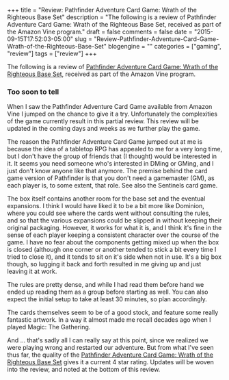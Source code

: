 +++
title = "Review: Pathfinder Adventure Card Game: Wrath of the Righteous Base Set"
description = "The following is a review of Pathfinder Adventure Card Game: Wrath of the Righteous Base Set, received as part of the Amazon Vine program."
draft = false
comments = false
date = "2015-09-15T17:52:03-05:00"
slug = "Review-Pathfinder-Adventure-Card-Game-Wrath-of-the-Righteous-Base-Set"
blogengine = ""
categories = ["gaming", "review"]
tags = ["review"]
+++

<p>The following is a review of <a href="http://amzn.to/1FLqFDn" rel="external">Pathfinder Adventure Card Game: Wrath of the Righteous Base Set</a>, received as part of the Amazon Vine program.</p>

<h3>Too soon to tell</h3>

<p>When I saw the Pathfinder Adventure Card Game available from Amazon Vine I jumped on the chance to give it a try. Unfortunately the complexities of the game currently result in this partial review. This review will be updated in the coming days and weeks as we further play the game.</p>

<p>The reason the Pathfinder Adventure Card Game jumped out at me is because the idea of a tabletop RPG has appealed to me for a very long time, but I don't have the group of friends that (I thought) would be interested in it. It seems you need someone who's interested in DMing or GMing, and I just don't know anyone like that anymore. The premise behind the card game version of Pathfinder is that you don't need a gamemaster (GM), as each player is, to some extent, that role. See also the Sentinels card game.</p>

<p>The box itself contains another room for the base set and the eventual expansions. I think I would have liked it to be a bit more like Dominion, where you could see where the cards went without consulting the rules, and so that the various expansions could be slipped in without keeping their original packaging. However, it works for what it is, and I think it's fine in the sense of each player keeping a consistent character over the course of the game. I have no fear about the components getting mixed up when the box is closed (although one corner or another tended to stick a bit every time I tried to close it), and it tends to sit on it's side when not in use. It's a big box though, so lugging it back and forth resulted in me giving up and just leaving it at work.</p>

<p>The rules are pretty dense, and while I had read them before hand we ended up reading them as a group before starting as well. You can also expect the initial setup to take at least 30 minutes, so plan accordingly.</p>

<p>The cards themselves seem to be of a good stock, and feature some really fantastic artwork. In a way it almost made me recall decades ago when I played Magic: The Gathering.</p>

<p>And ... that's sadly all I can really say at this point, since we realized we were playing wrong and restarted our adventure. But from what I've seen thus far, the quality of the <a href="http://amzn.to/1FLqFDn" rel="external">Pathfinder Adventure Card Game: Wrath of the Righteous Base Set</a> gives it a current 4 star rating. Updates will be woven into the review, and noted at the bottom of this review.</p>
